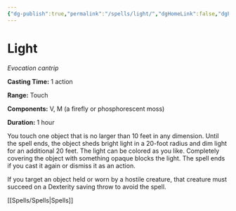 ```yaml
---
{"dg-publish":true,"permalink":"/spells/light/","dgHomeLink":false,"dgPassFrontmatter":true}
---
```



# Light

*Evocation cantrip*

**Casting Time:** 1 action

**Range:** Touch

**Components:** V, M (a firefly or phosphorescent moss)

**Duration:** 1 hour

You touch one object that is no larger than 10 feet in any dimension. Until the spell ends, the object sheds bright light in a 20-foot radius and dim light for an additional 20 feet. The light can be colored as you like. Completely covering the object with something opaque blocks the light. The spell ends if you cast it again or dismiss it as an action.

If you target an object held or worn by a hostile creature, that creature must succeed on a Dexterity saving throw to avoid the spell.


[[Spells/Spells|Spells]]
